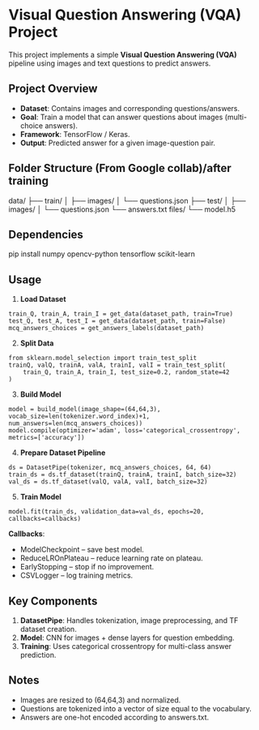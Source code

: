 # Visual Question Answering (VQA) Project

This project implements a simple **Visual Question Answering (VQA)** pipeline using images and text questions to predict answers.

## Project Overview

- **Dataset**: Contains images and corresponding questions/answers.
- **Goal**: Train a model that can answer questions about images (multi-choice answers).
- **Framework**: TensorFlow / Keras.
- **Output**: Predicted answer for a given image-question pair.

## Folder Structure (From Google collab)/after training

data/
  ├── train/
  │   ├── images/
  │   └── questions.json
  ├── test/
  │   ├── images/
  │   └── questions.json
  └── answers.txt
files/
  └── model.h5

## Dependencies

pip install numpy opencv-python tensorflow scikit-learn

## Usage

1. **Load Dataset**
```
train_Q, train_A, train_I = get_data(dataset_path, train=True)  
test_Q, test_A, test_I = get_data(dataset_path, train=False)  
mcq_answers_choices = get_answers_labels(dataset_path)
```
2. **Split Data**
```
from sklearn.model_selection import train_test_split  
trainQ, valQ, trainA, valA, trainI, valI = train_test_split(  
    train_Q, train_A, train_I, test_size=0.2, random_state=42  
)
```
3. **Build Model**
```
model = build_model(image_shape=(64,64,3), vocab_size=len(tokenizer.word_index)+1, num_answers=len(mcq_answers_choices))  
model.compile(optimizer='adam', loss='categorical_crossentropy', metrics=['accuracy'])
```
4. **Prepare Dataset Pipeline**
```
ds = DatasetPipe(tokenizer, mcq_answers_choices, 64, 64)  
train_ds = ds.tf_dataset(trainQ, trainA, trainI, batch_size=32)  
val_ds = ds.tf_dataset(valQ, valA, valI, batch_size=32)
```
5. **Train Model**
```
model.fit(train_ds, validation_data=val_ds, epochs=20, callbacks=callbacks)
```
**Callbacks**:

- ModelCheckpoint – save best model.
- ReduceLROnPlateau – reduce learning rate on plateau.
- EarlyStopping – stop if no improvement.
- CSVLogger – log training metrics.

## Key Components

1. **DatasetPipe**: Handles tokenization, image preprocessing, and TF dataset creation.  
2. **Model**: CNN for images + dense layers for question embedding.  
3. **Training**: Uses categorical crossentropy for multi-class answer prediction.

## Notes

- Images are resized to (64,64,3) and normalized.  
- Questions are tokenized into a vector of size equal to the vocabulary.  
- Answers are one-hot encoded according to answers.txt.
